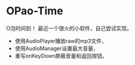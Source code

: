 # OPao-Time
O泡时间到！
最近一个很火的小软件，自己尝试实现。

 - 使用AudioPlayer播放raw的mp3文件，
 - 使用AudioManager设置最大音量，
 - 重写onKeyDown屏蔽音量和返回按钮。
